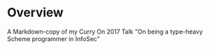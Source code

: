 
# Overview

A Markdown-copy of my Curry On 2017 Talk "On being a type-heavy Scheme programmer in InfoSec"
